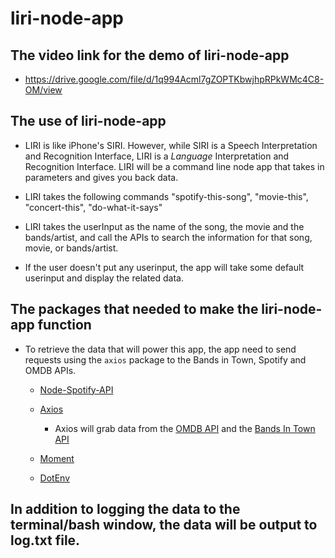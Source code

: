 # liri-node-app

## The video link for the demo of liri-node-app
* https://drive.google.com/file/d/1q994Acml7gZOPTKbwjhpRPkWMc4C8-OM/view

## The use of liri-node-app
* LIRI is like iPhone's SIRI. However, while SIRI is a Speech Interpretation and Recognition Interface, LIRI is a _Language_ Interpretation and Recognition Interface. LIRI will be a command line node app that takes in parameters and gives you back data.

* LIRI takes the following commands "spotify-this-song", "movie-this", "concert-this", "do-what-it-says"

* LIRI takes the userInput as the name of the song, the movie and the bands/artist, and call the APIs to search the information for that song, movie, or bands/artist.


* If the user doesn't put any userinput, the app will take some default userinput and display the related data.

## The packages that needed to make the liri-node-app function

* To retrieve the data that will power this app, the app need to send requests using the `axios` package to the Bands in Town, Spotify and OMDB APIs. 
   * [Node-Spotify-API](https://www.npmjs.com/package/node-spotify-api)

   * [Axios](https://www.npmjs.com/package/axios)

     * Axios will grab data from the [OMDB API](http://www.omdbapi.com) and the [Bands In Town API](http://www.artists.bandsintown.com/bandsintown-api)

   * [Moment](https://www.npmjs.com/package/moment)

   * [DotEnv](https://www.npmjs.com/package/dotenv)

## In addition to logging the data to the terminal/bash window, the data will be output to log.txt file.
